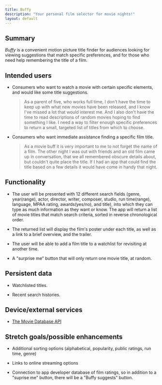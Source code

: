 ```yaml
---
title: Buffy
description: "Your personal film selector for movie nights!"
layout: default
---
```


## Summary

_Buffy_ is a convenient motion picture title finder for audiences looking for viewing suggestions that match specific preferences, and for those who need help remembering the title of a film.

## Intended users

* Consumers who want to watch a movie with certain specific elements, and would like some title suggestions.

    > As a parent of five, who works full time, I don't have the time to keep up with what new movies have been released, and I know I've missed a lot that would interest me.  And I also don't have the time to read descriptions of random movies hoping to find something I like.  I need a way to filter enough specific preferences to return a small, targeted list of titles from which to choose.
	
* Consumers who want immediate assistance finding a specific film title.
	
	> As a movie buff it is very important to me to not forget the name of a film.  The other night I was out with friends and an old film came up in conversation, that we all remembered obscure details about, but couldn't quite place the title.  If I had an app that could find the title based on a few details it would have come in handy that night.

## Functionality

* The user will be presented with 12 different search fields (genre, year(range), actor, director, writer, composer, studio, run time(range), language, MPAA rating, awards(yes/no), and title), into which they can type as much information as they want or know.  The app will return a list of movie titles that match search criteria, sorted in reverse chronological order.

* The returned list will display the film's poster under each title, as well as a link to a brief overview, and the trailer.

* The user will be able to add a film title to a watchlist for revisiting at another time.

* A "surprise me" button that will only return one movie title, at random.

## Persistent data

* Watchlisted titles.

* Recent search histories.
    
## Device/external services

* [The Movie Database API](https://developers.themoviedb.org/3/getting-started/introduction)

## Stretch goals/possible enhancements 

* Additional sorting options (alphabetical, popularity, public ratings, run time, genre)

* Links to online streaming options

* Connection to app developer database of film ratings, so in addition to a "suprise me" button, there will be a "Buffy suggests" button.
